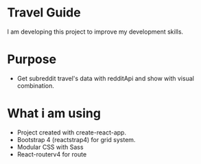 # Travel Guide

I am developing this project to improve my development skills. 

# Purpose  

- Get subreddit travel's data with redditApi and show with visual combination.

# What i am using

- Project created with create-react-app. 
- Bootstrap 4 (reactstrap4) for grid system.
- Modular CSS with Sass
- React-routerv4 for route



